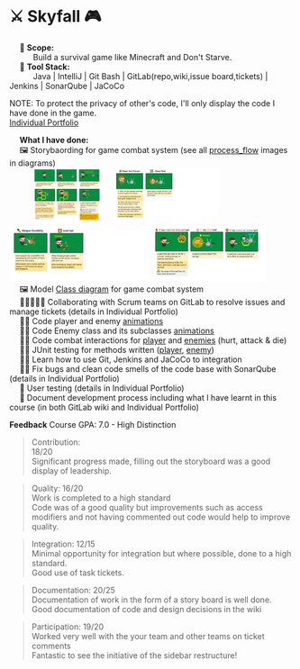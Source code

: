 # ⚔ Skyfall 🎮
&emsp; 📐 **Scope:**   <br> 
&emsp;&emsp;&emsp;Build a survival game like Minecraft and Don't Starve. <br>
&emsp; 🧰 **Tool Stack:**   <br>
&emsp;&emsp;&emsp;Java | IntelliJ | Git Bash | GitLab(repo,wiki,issue board,tickets) | Jenkins | SonarQube | JaCoCo
<br>

NOTE: To protect the privacy of other's code, I'll only display the code I have done in the game. <br>
[Individual Portfolio](https://github.com/NicoleTYF/UniProjects-Skyfall/blob/main/IndividualPortfolio.pdf)

&emsp; **What I have done:** <br>
&emsp; 🖼 Storybaording for game combat system (see all [process_flow](https://github.com/NicoleTYF/UniProjects-Skyfall/tree/main/diagrams) images in diagrams) <br>
&emsp;&emsp;&emsp;<img src="https://github.com/NicoleTYF/UniProjects-Skyfall/blob/main/diagrams/process_flow.png" height="100"/> &emsp;
<img src="https://github.com/NicoleTYF/UniProjects-Skyfall/blob/main/diagrams/process_flow2.png" height="100"/> 
<img src="https://github.com/NicoleTYF/UniProjects-Skyfall/blob/main/diagrams/process_flow3.png" height="100"/> 
<img src="https://github.com/NicoleTYF/UniProjects-Skyfall/blob/main/diagrams/process_flow4.png" height="100"/> <br> 
&emsp; 🖼 Model [Class diagram](https://github.com/NicoleTYF/UniProjects-Skyfall/blob/main/diagrams/Combat_System_Class_Diagram__1_.png) for game combat system <br>
&emsp; 👩🏻‍🤝‍🧑🏻 Collaborating with Scrum teams on GitLab to resolve issues and manage tickets (details in Individual Portfolio) <br>
&emsp; 👩‍💻 Code player and enemy [animations](https://github.com/NicoleTYF/UniProjects-Skyfall/tree/main/code/Character%20Animations)<br>
&emsp; 👩‍💻 Code Enemy class and its subclasses [animations](https://github.com/NicoleTYF/UniProjects-Skyfall/tree/main/code/Enemy)<br>
&emsp; 👩‍💻 Code combat interactions for [player](https://github.com/NicoleTYF/UniProjects-Skyfall/tree/main/code/Player) and [enemies](https://github.com/NicoleTYF/UniProjects-Skyfall/blob/main/code/Enemy/Enemy.java) (hurt, attack & die)<br>
&emsp; 👩‍💻 JUnit testing for methods written ([player](https://github.com/NicoleTYF/UniProjects-Skyfall/blob/main/code/Player/MainCharacterTest.java), [enemy](https://github.com/NicoleTYF/UniProjects-Skyfall/blob/main/code/Enemy/EnemyTest.java))<br>
&emsp; 👩‍💻 Learn how to use Git, Jenkins and JaCoCo to integration<br>
&emsp; 👩‍💻 Fix bugs and clean code smells of the code base with SonarQube (details in Individual Portfolio)<br>
&emsp; 🧪 User testing (details in Individual Portfolio) <br>
&emsp; 📃 Document development process including what I have learnt in this course (in both GitLab wiki and Individual Portfolio)<br>

**Feedback**
Course GPA: 7.0 - High Distinction
> Contribution: <br>18/20 <br>
Significant progress made, filling out the storyboard was a good display of leadership. <br>

> Quality: 16/20 <br>
Work is completed to a high standard<br>
Code was of a good quality but improvements such as access modifiers and not having commented out code would help to improve quality. <br>

> Integration:   12/15 <br>
Minimal opportunity for integration but where possible, done to a high standard. <br>
Good use of task tickets. <br>

> Documentation: 20/25 <br>
Documentation of work in the form of a story board is well done. <br>
Good documentation of code and design decisions in the wiki <br>

> Participation: 19/20 <br>
Worked very well with the your team and other teams on ticket comments <br>Fantastic to see the initiative of the sidebar restructure!

